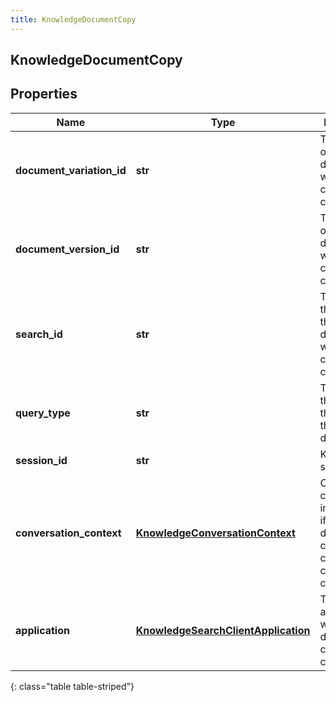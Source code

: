 ```yaml
---
title: KnowledgeDocumentCopy
---
```

## KnowledgeDocumentCopy

## Properties

|Name | Type | Description | Notes|
|------------ | ------------- | ------------- | -------------|
| **document_variation_id** | **str** | The variation of the document whose content was copied. | |
| **document_version_id** | **str** | The version of the document whose content was copied. | |
| **search_id** | **str** | The search that surfaced the document whose content was copied. | [optional] |
| **query_type** | **str** | The type of the query that surfaced the document. | [optional] |
| **session_id** | **str** | Knowledge session ID. | [optional] |
| **conversation_context** | [**KnowledgeConversationContext**](KnowledgeConversationContext.html) | Conversation context information, if the document content is copied in the context of a conversation. | [optional] |
| **application** | [**KnowledgeSearchClientApplication**](KnowledgeSearchClientApplication.html) | The client application in which the document content was copied. | |
{: class="table table-striped"}



